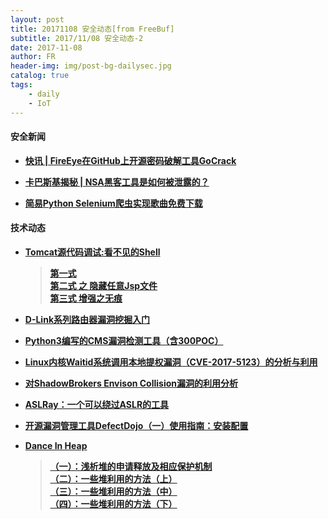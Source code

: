 ```yaml
---
layout: post
title: 20171108 安全动态[from FreeBuf]
subtitle: 2017/11/08 安全动态-2
date: 2017-11-08
author: FR
header-img: img/post-bg-dailysec.jpg
catalog: true
tags:
    - daily
    - IoT
---
```


#### 安全新闻
- **[快讯 | FireEye在GitHub上开源密码破解工具GoCrack ](http://www.freebuf.com/news/152641.html)**

- **[卡巴斯基揭秘 | NSA黑客工具是如何被泄露的？](http://www.freebuf.com/news/151973.html)**

- **[简易Python Selenium爬虫实现歌曲免费下载](http://www.freebuf.com/sectool/151282.html)**

#### 技术动态
- **[Tomcat源代码调试:看不见的Shell](http://www.example.com)**  
    > **[ 第一式 ](http://www.freebuf.com/articles/web/151431.html)**  
    > **[ 第二式 之 隐藏任意Jsp文件 ](http://www.freebuf.com/articles/system/151432.html)**  
    > **[ 第三式 增强之无痕 ](http://www.freebuf.com/articles/system/151433.html)**

- **[D-Link系列路由器漏洞挖掘入门 ](http://www.freebuf.com/articles/terminal/153176.html)**

- **[Python3编写的CMS漏洞检测工具（含300POC）](http://www.freebuf.com/sectool/149883.html)**

- **[Linux内核Waitid系统调用本地提权漏洞（CVE-2017-5123）的分析与利用](http://www.freebuf.com/vuls/152412.html)**

- **[对ShadowBrokers Envison Collision漏洞的利用分析](http://www.freebuf.com/vuls/152427.html)**

- **[ASLRay：一个可以绕过ASLR的工具](http://www.freebuf.com/sectool/151426.html)**

- **[开源漏洞管理工具DefectDojo（一）使用指南：安装配置](http://www.freebuf.com/sectool/151611.html)**

- **[Dance In Heap](http://www.example.com)**
    > **[（一）：浅析堆的申请释放及相应保护机制](http://www.freebuf.com/articles/system/151372.html)**  
    > **[（二）：一些堆利用的方法（上）](http://www.freebuf.com/articles/system/151407.html)**  
    > **[（三）：一些堆利用的方法（中）](http://www.freebuf.com/articles/system/151428.html)**  
    > **[（四）：一些堆利用的方法（下）](http://www.freebuf.com/articles/system/151435.html)**
